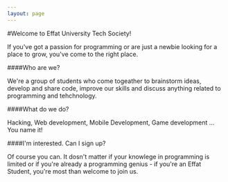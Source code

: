 ```yaml
---
layout: page
---
```

#Welcome to Effat University Tech Society!


<p> If you've got a passion for programming or are just a newbie looking for a place to grow, you've come to the right place. </p>

####Who are we? 

We're a group of students who come togeather to brainstorm ideas, develop and share code, improve our skills and discuss anything related to programming and tehchnology.

####What do we do?

Hacking, Web development, Mobile Development, Game development ... You name it!

####I'm interested. Can I sign up?

Of course you can. It dosn't matter if your knowlege in programming is limited or if you're already a programming genius - if you're an Effat Student, you're most than welcome to join us. 



